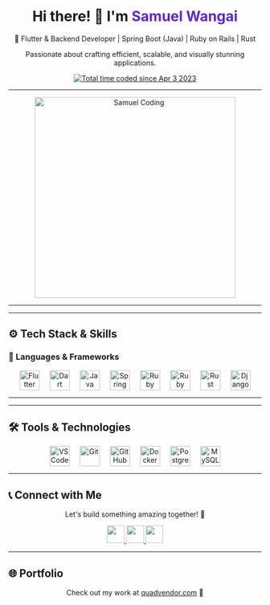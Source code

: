 <div align="center">
  <h1>Hi there! 👋 I'm <span style="color:#5f27cd;">Samuel Wangai</span></h1>
  <p>🚀 Flutter & Backend Developer | Spring Boot (Java) | Ruby on Rails | Rust</p>
  <p>Passionate about crafting efficient, scalable, and visually stunning applications.</p>
  
  <a href="https://wakatime.com/@1f31a92c-750e-4dcf-9828-0b20a598cc20">
    <img src="https://wakatime.com/badge/user/1f31a92c-750e-4dcf-9828-0b20a598cc20.svg" alt="Total time coded since Apr 3 2023" />
  </a>
</div>

---

<div align="center">
  <img src="https://cdn.dribbble.com/users/720825/screenshots/3253310/media/7988b21c14bfe59f6b0edb72fccfac28.gif" alt="Samuel Coding" width="400"/>
</div>

---

---

## ⚙️ Tech Stack & Skills  
### 🚀 Languages & Frameworks  
<div align="center" style="display: flex; flex-wrap: wrap; justify-content: center; gap: 20px;">
  <img src="https://cdn.jsdelivr.net/gh/devicons/devicon/icons/flutter/flutter-original.svg" height="40" alt="Flutter" />
  <img src="https://cdn.jsdelivr.net/gh/devicons/devicon/icons/dart/dart-original.svg" height="40" alt="Dart" />
  <img src="https://cdn.jsdelivr.net/gh/devicons/devicon/icons/java/java-original.svg" height="40" alt="Java" />
  <img src="https://cdn.jsdelivr.net/gh/devicons/devicon/icons/spring/spring-original.svg" height="40" alt="Spring Boot" />
  <img src="https://cdn.jsdelivr.net/gh/devicons/devicon/icons/ruby/ruby-original.svg" height="40" alt="Ruby" />
  <img src="https://cdn.jsdelivr.net/gh/devicons/devicon/icons/rails/rails-plain.svg" height="40" alt="Ruby on Rails" />
  <img src="https://cdn.jsdelivr.net/gh/devicons/devicon/icons/rust/rust-plain.svg" height="40" alt="Rust" />
  <img src="https://cdn.jsdelivr.net/gh/devicons/devicon/icons/django/django-plain.svg" height="40" alt="Django" />
</div>


---

---

## 🛠️ Tools & Technologies  
<div align="center" style="display: flex; flex-wrap: wrap; justify-content: center; gap: 20px;">
  <img src="https://cdn.jsdelivr.net/gh/devicons/devicon/icons/vscode/vscode-original.svg" height="40" alt="VSCode" />
  <img src="https://cdn.jsdelivr.net/gh/devicons/devicon/icons/git/git-original.svg" height="40" alt="Git" />
  <img src="https://cdn.jsdelivr.net/gh/devicons/devicon/icons/github/github-original.svg" height="40" alt="GitHub" />
  <img src="https://cdn.jsdelivr.net/gh/devicons/devicon/icons/docker/docker-original.svg" height="40" alt="Docker" />
  <img src="https://cdn.jsdelivr.net/gh/devicons/devicon/icons/postgresql/postgresql-original.svg" height="40" alt="PostgreSQL" />
  <img src="https://cdn.jsdelivr.net/gh/devicons/devicon/icons/mysql/mysql-original.svg" height="40" alt="MySQL" />
</div>

---

## 📞 Connect with Me  
<div align="center">
  <p>Let's build something amazing together! 🚀</p>
  <a href="https://www.linkedin.com/in/samuel-wangai-6115681a8" target="_blank">
    <img src="https://img.shields.io/static/v1?message=LinkedIn&logo=linkedin&label=&color=0077B5&logoColor=white&labelColor=&style=for-the-badge" height="35" />
  </a>
  <a href="https://www.instagram.com/samuelmwangi3410" target="_blank">
    <img src="https://img.shields.io/static/v1?message=Instagram&logo=instagram&label=&color=E4405F&logoColor=white&labelColor=&style=for-the-badge" height="35" />
  </a>
  <a href="mailto:swangai7178@gmail.com">
    <img src="https://img.shields.io/static/v1?message=Email&logo=gmail&label=&color=D14836&logoColor=white&labelColor=&style=for-the-badge" height="35" />
  </a>
</div>

---

## 🌐 Portfolio  
<div align="center">
  <p>Check out my work at <a href="https://quadvendor.com">quadvendor.com</a> 🌟</p>
</div>
